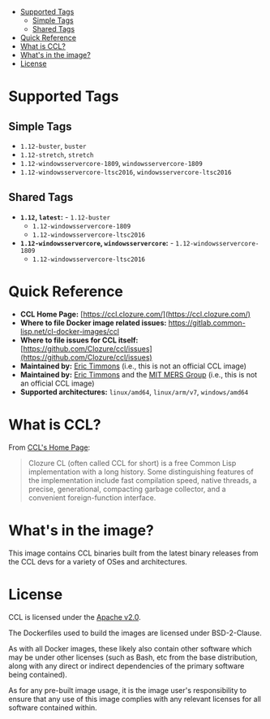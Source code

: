 - [Supported Tags](#org6664acc)
  - [Simple Tags](#org11b541d)
  - [Shared Tags](#orgb0acb9d)
- [Quick Reference](#orgac66b5e)
- [What is CCL?](#org7e91dd4)
- [What's in the image?](#org0a8eaf9)
- [License](#org7bfb70d)



<a id="org6664acc"></a>

# Supported Tags


<a id="org11b541d"></a>

## Simple Tags

-   `1.12-buster`, `buster`
-   `1.12-stretch`, `stretch`
-   `1.12-windowsservercore-1809`, `windowsservercore-1809`
-   `1.12-windowsservercore-ltsc2016`, `windowsservercore-ltsc2016`


<a id="orgb0acb9d"></a>

## Shared Tags

-   **`1.12`, `latest`:** -   `1.12-buster`
    -   `1.12-windowsservercore-1809`
    -   `1.12-windowsservercore-ltsc2016`
-   **`1.12-windowsservercore`, `windowsservercore`:** -   `1.12-windowsservercore-1809`
    -   `1.12-windowsservercore-ltsc2016`


<a id="orgac66b5e"></a>

# Quick Reference

-   **CCL Home Page:** [https://ccl.clozure.com/](https://ccl.clozure.com/)
-   **Where to file Docker image related issues:** <https://gitlab.common-lisp.net/cl-docker-images/ccl>
-   **Where to file issues for CCL itself:** [https://github.com/Clozure/ccl/issues](https://github.com/Clozure/ccl/issues)
-   **Maintained by:** [Eric Timmons](https://github.com/daewok/docker-ccl/) (i.e., this is not an official CCL image)
-   **Maintained by:** [Eric Timmons](https://github.com/daewok) and the [MIT MERS Group](https://mers.csail.mit.edu/) (i.e., this is not an official CCL image)
-   **Supported architectures:** `linux/amd64`, `linux/arm/v7`, `windows/amd64`


<a id="org7e91dd4"></a>

# What is CCL?

From [CCL's Home Page](https://ccl.clozure.com):

> Clozure CL (often called CCL for short) is a free Common Lisp implementation with a long history. Some distinguishing features of the implementation include fast compilation speed, native threads, a precise, generational, compacting garbage collector, and a convenient foreign-function interface.


<a id="org0a8eaf9"></a>

# What's in the image?

This image contains CCL binaries built from the latest binary releases from the CCL devs for a variety of OSes and architectures.


<a id="org7bfb70d"></a>

# License

CCL is licensed under the [Apache v2.0](https://www.apache.org/licenses/LICENSE-2.0).

The Dockerfiles used to build the images are licensed under BSD-2-Clause.

As with all Docker images, these likely also contain other software which may be under other licenses (such as Bash, etc from the base distribution, along with any direct or indirect dependencies of the primary software being contained).

As for any pre-built image usage, it is the image user's responsibility to ensure that any use of this image complies with any relevant licenses for all software contained within.
